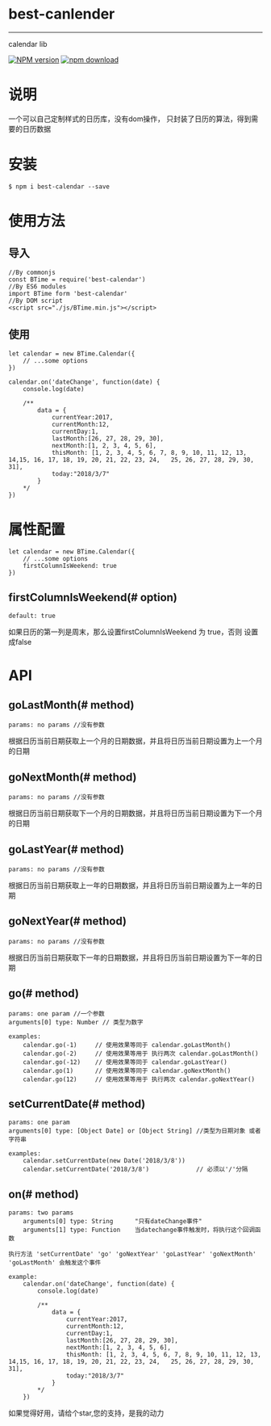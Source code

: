 # best-canlender
---

calendar lib


[![NPM version][npm-image]][npm-url]
[![npm download][download-image]][download-url]


[npm-image]: http://img.shields.io/npm/v/best-calendar.svg?style=flat-square
[npm-url]: https://npmjs.org/package/best-calendar
[codecov-image]: https://img.shields.io/codecov/c/github/best-calendar/master.svg?style=flat-square
[codecov-url]: https://codecov.io/gh/react-component/calendar/branch/master
[gemnasium-image]: http://img.shields.io/gemnasium/react-component/calendar.svg?style=flat-square
[gemnasium-url]: https://gemnasium.com/react-component/calendar
[node-image]: https://img.shields.io/badge/node.js-%3E=_0.10-green.svg?style=flat-square
[node-url]: http://nodejs.org/download/
[download-image]: https://img.shields.io/npm/dm/best-calendar.svg?style=flat-square
[download-url]: https://npmjs.org/package/best-calendar

# 说明
一个可以自己定制样式的日历库，没有dom操作， 只封装了日历的算法，得到需要的日历数据

# 安装
    $ npm i best-calendar --save

# 使用方法
## 导入

    //By commonjs
    const BTime = require('best-calendar')
    //By ES6 modules
    import BTime form 'best-calendar'
    //By DOM script
    <script src="./js/BTime.min.js"></script>

## 使用
    let calendar = new BTime.Calendar({
        // ...some options
    })

    calendar.on('dateChange', function(date) {
        console.log(date)

        /**
            data = {
                currentYear:2017,
                currentMonth:12,
                currentDay:1,
                lastMonth:[26, 27, 28, 29, 30],
                nextMonth:[1, 2, 3, 4, 5, 6],
                thisMonth: [1, 2, 3, 4, 5, 6, 7, 8, 9, 10, 11, 12, 13, 14,15, 16, 17, 18, 19, 20, 21, 22, 23, 24,   25, 26, 27, 28, 29, 30, 31],
                today:"2018/3/7"
            }
        */
    })

# 属性配置
    let calendar = new BTime.Calendar({
        // ...some options
        firstColumnIsWeekend: true
    })
## firstColumnIsWeekend(# option)
    default: true
如果日历的第一列是周末，那么设置firstColumnIsWeekend 为 true，否则 设置成false

# API
## goLastMonth(# method)
    params: no params //没有参数
    
根据日历当前日期获取上一个月的日期数据，并且将日历当前日期设置为上一个月的日期
## goNextMonth(# method)
    params: no params //没有参数
根据日历当前日期获取下一个月的日期数据，并且将日历当前日期设置为下一个月的日期
## goLastYear(# method)
    params: no params //没有参数
根据日历当前日期获取上一年的日期数据，并且将日历当前日期设置为上一年的日期
## goNextYear(# method)
    params: no params //没有参数
根据日历当前日期获取下一年的日期数据，并且将日历当前日期设置为下一年的日期
## go(# method)
    params: one param //一个参数
    arguments[0] type: Number // 类型为数字

    examples: 
        calendar.go(-1)     // 使用效果等同于 calendar.goLastMonth()
        calendar.go(-2)     // 使用效果等用于 执行两次 calendar.goLastMonth()
        calendar.go(-12)    // 使用效果等同于 calendar.goLastYear()
        calendar.go(1)      // 使用效果等同于 calendar.goNextMonth()
        calendar.go(12)     // 使用效果等用于 执行两次 calendar.goNextYear()
## setCurrentDate(# method)
    params: one param
    arguments[0] type: [Object Date] or [Object String] //类型为日期对象 或者 字符串

    examples: 
        calendar.setCurrentDate(new Date('2018/3/8')) 
        calendar.setCurrentDate('2018/3/8')             // 必须以'/'分隔

## on(# method)
    params: two params
        arguments[0] type: String      "只有dateChange事件"
        arguments[1] type: Function    当datechange事件触发时，将执行这个回调函数

    执行方法 'setCurrentDate' 'go' 'goNextYear' 'goLastYear' 'goNextMonth' 'goLastMonth' 会触发这个事件

    example:
        calendar.on('dateChange', function(date) {
            console.log(date)

            /**
                data = {
                    currentYear:2017,
                    currentMonth:12,
                    currentDay:1,
                    lastMonth:[26, 27, 28, 29, 30],
                    nextMonth:[1, 2, 3, 4, 5, 6],
                    thisMonth: [1, 2, 3, 4, 5, 6, 7, 8, 9, 10, 11, 12, 13, 14,15, 16, 17, 18, 19, 20, 21, 22, 23, 24,   25, 26, 27, 28, 29, 30, 31],
                    today:"2018/3/7"
                }
            */
        })

如果觉得好用，请给个star,您的支持，是我的动力










